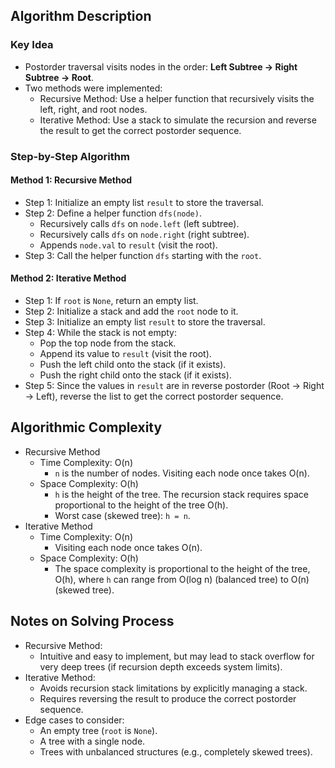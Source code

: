 ## Algorithm Description
### Key Idea
- Postorder traversal visits nodes in the order: **Left Subtree -> Right Subtree -> Root**.
- Two methods were implemented:
  - Recursive Method: Use a helper function that recursively visits the left, right, and root nodes.
  - Iterative Method: Use a stack to simulate the recursion and reverse the result to get the correct postorder sequence.

### Step-by-Step Algorithm
#### Method 1: Recursive Method
- Step 1: Initialize an empty list ```result``` to store the traversal.
- Step 2: Define a helper function ```dfs(node)```.
  - Recursively calls ```dfs``` on ```node.left``` (left subtree).
  - Recursively calls ```dfs``` on ```node.right``` (right subtree).
  - Appends ```node.val``` to ```result``` (visit the root). 
- Step 3: Call the helper function ```dfs``` starting with the ```root```.
#### Method 2: Iterative Method
- Step 1: If ```root``` is ```None```, return an empty list.
- Step 2: Initialize a stack and add the ```root``` node to it.
- Step 3: Initialize an empty list ```result``` to store the traversal.
- Step 4: While the stack is not empty:
  - Pop the top node from the stack.
  - Append its value to ```result``` (visit the root).
  - Push the left child onto the stack (if it exists).
  - Push the right child onto the stack (if it exists).
- Step 5: Since the values in ```result``` are in reverse postorder (Root -> Right -> Left), reverse the list to get the correct postorder sequence.

## Algorithmic Complexity
- Recursive Method
  - Time Complexity: O(n)
    - ```n``` is the number of nodes. Visiting each node once takes O(n).
  - Space Complexity: O(h)
    - ```h``` is the height of the tree. The recursion stack requires space proportional to the height of the tree O(h).
    - Worst case (skewed tree): ```h = n```.
- Iterative Method
  - Time Complexity: O(n)
    - Visiting each node once takes O(n).
  - Space Complexity: O(h)
    - The space complexity is proportional to the height of the tree, O(h), where ```h``` can range from O(log n) (balanced tree) to O(n) (skewed tree).
    
## Notes on Solving Process
- Recursive Method:
  - Intuitive and easy to implement, but may lead to stack overflow for very deep trees (if recursion depth exceeds system limits).
- Iterative Method:
  - Avoids recursion stack limitations by explicitly managing a stack.
  - Requires reversing the result to produce the correct postorder sequence.
- Edge cases to consider:
  - An empty tree (```root``` is ```None```).
  - A tree with a single node.
  - Trees with unbalanced structures (e.g., completely skewed trees).